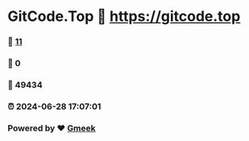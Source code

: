 # GitCode.Top :link: https://gitcode.top 
### :page_facing_up: [11](https://gitcode.top/tag.html) 
### :speech_balloon: 0 
### :hibiscus: 49434 
### :alarm_clock: 2024-06-28 17:07:01 
### Powered by :heart: [Gmeek](https://github.com/Meekdai/Gmeek)
